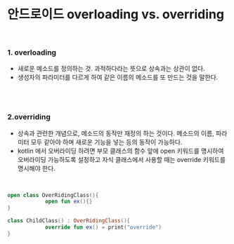 # 안드로이드 overloading vs. overriding
<br>

### 1. **overloading**
* 새로운 메소드를 정의하는 것. 과적하다라는 뜻으로 상속과는 상관이 없다. 
* 생성자의 파라미터를 다르게 하여 같은 이름의 메소드를 또 만드는 것을 말한다.

<br><br>

### 2.**overriding**
* 상속과 관련한 개념으로, 메소드의 동작만 재정의 하는 것이다. 메소드의 이름, 파라미터 모두 같아야 하며 새로운 기능을 넣는 등의 동작이 가능하다.
* kotlin 에서 오버라이딩 하려면 부모 클래스의 함수 앞에 open 키워드를 명시하여 오버라이딩 가능하도록 설정하고 자식 클래스에서 사용할 때는 override 키워드를 명시해야 한다.

<br>

~~~kotlin
open class OverRidingClass(){
			open fun ex(){}
}

class ChildClass() : OverRidingClass(){
			override fun ex() = print("override")
}
~~~
